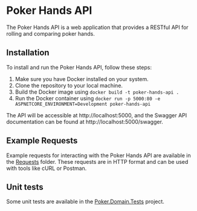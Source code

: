 # Poker Hands API

The Poker Hands API is a web application that provides a RESTful API for rolling and comparing
poker hands.

## Installation

To install and run the Poker Hands API, follow these steps:

1. Make sure you have Docker installed on your system.
2. Clone the repository to your local machine.
3. Build the Docker image using `docker build -t poker-hands-api .`
4. Run the Docker container using `docker run -p 5000:80 -e ASPNETCORE_ENVIRONMENT=Development poker-hands-api`

The API will be accessible at http://localhost:5000, and the Swagger API documentation can be found at http://localhost:5000/swagger.

## Example Requests

Example requests for interacting with the Poker Hands API are available in the [Requests](Requests/) folder. These requests are in HTTP format and can be used with tools like cURL or Postman.

## Unit tests

Some unit tests are available in the [Poker.Domain.Tests](Poker.Domain.Tests/) project.